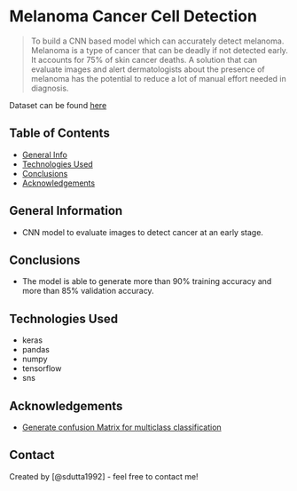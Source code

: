 # Melanoma Cancer Cell Detection
> To build a CNN based model which can accurately detect melanoma. Melanoma is a type of cancer that can be deadly if not detected early. It accounts for 75% of skin cancer deaths. A solution that can evaluate images and alert dermatologists about the presence of melanoma has the potential to reduce a lot of manual effort needed in diagnosis.

Dataset can be found [here](https://drive.google.com/file/d/1xLfSQUGDl8ezNNbUkpuHOYvSpTyxVhCs/view?usp=sharing)


## Table of Contents
* [General Info](#general-information)
* [Technologies Used](#technologies-used)
* [Conclusions](#conclusions)
* [Acknowledgements](#acknowledgements)

<!-- You can include any other section that is pertinent to your problem -->

## General Information
- CNN model to evaluate images to detect cancer at an early stage.

<!-- You don't have to answer all the questions - just the ones relevant to your project. -->

## Conclusions
- The model is able to generate more than 90% training accuracy and more than 85% validation accuracy.

<!-- You don't have to answer all the questions - just the ones relevant to your project. -->


## Technologies Used
- keras 
- pandas 
- numpy
- tensorflow
- sns

<!-- As the libraries versions keep on changing, it is recommended to mention the version of library used in this project -->

## Acknowledgements
- [Generate confusion Matrix for multiclass classification](https://stackoverflow.com/questions/66191785/confusion-matrix-with-a-keras-model-a-question-perhaps-does-anybody-know-how-t)


## Contact
Created by [@sdutta1992] - feel free to contact me!


<!-- Optional -->
<!-- ## License -->
<!-- This project is open source and available under the [... License](). -->

<!-- You don't have to include all sections - just the one's relevant to your project -->